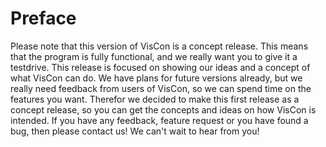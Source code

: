 # Preface

Please note that this version of VisCon is a concept release. This means that the program is fully functional, and we really want you to give it a testdrive. This release is focused on showing our ideas and a concept of what VisCon can do. We have plans for future versions already, but we really need feedback from users of VisCon, so we can spend time on the features you want. Therefor we decided to make this first release as a concept release, so you can get the concepts and ideas on how VisCon is intended. If you have any feedback, feature request or you have found a bug, then please contact us! We can't wait to hear from you!
